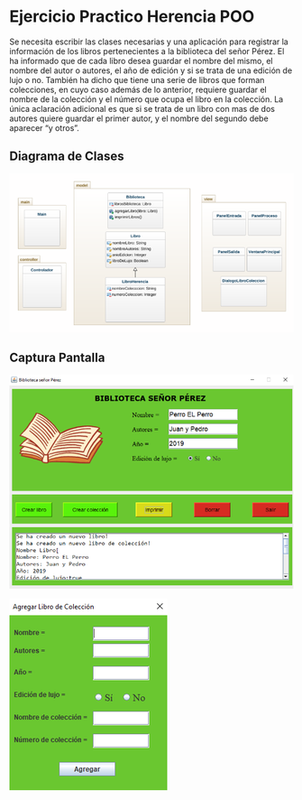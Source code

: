 # Ejercicio Practico Herencia POO

Se necesita escribir las clases necesarias y una aplicación para registrar la información de los libros
pertenecientes a la biblioteca del señor Pérez. El ha informado que de cada libro desea guardar el nombre del
mismo, el nombre del autor o autores, el año de edición y si se trata de una edición de lujo o no. También ha
dicho que tiene una serie de libros que forman colecciones, en cuyo caso además de lo anterior, requiere guardar
el nombre de la colección y el número que ocupa el libro en la colección. La única aclaración adicional es que
si se trata de un libro con mas de dos autores quiere guardar el primer autor, y el nombre del segundo debe
aparecer “y otros”.

## Diagrama de Clases

![Diagrama](https://github.com/juanpuerto23/POO_Ejercicios/blob/491c693183f85fc98a95f39eb4d3e126d58d3414/CasoBibliotecaHerencia/imagenes/diagrama_clases.png)

## Captura Pantalla

![Captura](https://github.com/juanpuerto23/POO_Ejercicios/blob/491c693183f85fc98a95f39eb4d3e126d58d3414/CasoBibliotecaHerencia/imagenes/captura_pantalla.png)

![Captura](https://github.com/juanpuerto23/POO_Ejercicios/blob/60c066e4f4ab17189e2b1b3ac1c8b21d72905806/CasoBibliotecaHerencia/imagenes/captura_dialogo.png)
